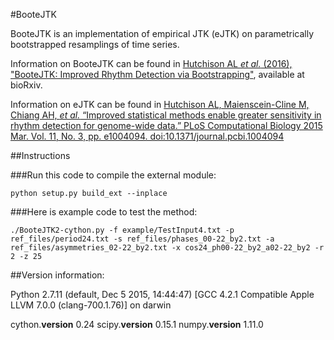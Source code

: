 #BooteJTK

BooteJTK is an implementation of empirical JTK (eJTK) on parametrically bootstrapped resamplings of time series.

Information on BooteJTK can be found in [Hutchison AL _et al._ (2016), "BooteJTK: Improved Rhythm Detection via Bootstrapping"](), available at bioRxiv.

Information on eJTK can be found in [Hutchison AL, Maienscein-Cline M, Chiang AH, _et al._ “Improved statistical methods enable greater sensitivity in rhythm detection for genome-wide data.” PLoS Computational Biology 2015 Mar. Vol. 11, No. 3, pp. e1004094. doi:10.1371/journal.pcbi.1004094](http://journals.plos.org/ploscompbiol/article?id=10.1371/journal.pcbi.1004094)


##Instructions

###Run this code to compile the external module:

<pre><code>python setup.py build_ext --inplace</code></pre>


###Here is example code to test the method:

<pre><code>./BooteJTK2-cython.py -f example/TestInput4.txt -p ref_files/period24.txt -s ref_files/phases_00-22_by2.txt -a ref_files/asymmetries_02-22_by2.txt -x cos24_ph00-22_by2_a02-22_by2 -r 2 -z 25</code></pre>







##Version information:

Python 2.7.11 (default, Dec  5 2015, 14:44:47)
[GCC 4.2.1 Compatible Apple LLVM 7.0.0 (clang-700.1.76)] on darwin

cython.__version__ 0.24
scipy.__version__ 0.15.1
numpy.__version__ 1.11.0
